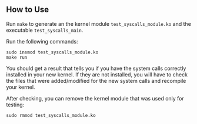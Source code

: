 ## How to Use

Run `make` to generate an the kernel module `test_syscalls_module.ko` and the executable `test_syscalls_main`.

Run the following commands:
```shell
sudo insmod test_syscalls_module.ko
make run
```
You should get a result that tells you if you have the system calls correctly installed in your new kernel. If they are not installed, you will have to check the files that were added/modified for the new system calls and recompile your kernel.

After checking, you can remove the kernel module that was used only for testing:
```shell
sudo rmmod test_syscalls_module.ko
```

